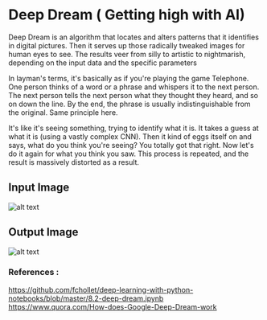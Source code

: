 # Deep Dream ( Getting high with AI)

Deep Dream is an algorithm that locates and alters patterns that it identifies in digital pictures. Then it serves up those radically tweaked images for human eyes to see. The results veer from silly to artistic to nightmarish, depending on the input data and the specific parameters 

In layman's terms, it's basically as if you're playing the game Telephone. One person thinks of a word or a phrase and whispers it to the next person. The next person tells the next person what they thought they heard, and so on down the line. By the end, the phrase is usually indistinguishable from the original. Same principle here.

It's like it's seeing something, trying to identify what it is. It takes a guess at what it is (using a vastly complex CNN). Then it kind of eggs itself on and says, what do you think you're seeing? You totally got that right. Now let's do it again for what you think you saw. This process is repeated, and the result is massively distorted as a result.

## Input Image ##

![alt text](https://thumb.ibb.co/iUJj0y/before.png)
## Output Image ##
![alt text](https://thumb.ibb.co/cyqE0y/After.png)

### References :
https://github.com/fchollet/deep-learning-with-python-notebooks/blob/master/8.2-deep-dream.ipynb
https://www.quora.com/How-does-Google-Deep-Dream-work
